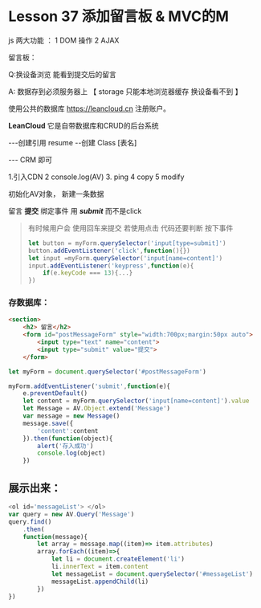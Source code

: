 # Lesson 37 添加留言板 & MVC的M

js 两大功能 ： 1 DOM 操作 2 AJAX



留言板：

Q:换设备浏览 能看到提交后的留言

A: 数据存到必须服务器上 【 storage 只能本地浏览器缓存 换设备看不到 】



使用公共的数据库 https://leancloud.cn 注册账户。

**LeanCloud** 它是自带数据库和CRUD的后台系统

---创建引用 resume  --创建 Class  [表名]

--- CRM 即可

1.引入CDN 2 console.log(AV) 3. ping 4 copy 5 modify

初始化AV对象， 新建一条数据



留言 **提交** 绑定事件 用 ***submit*** 而不是click 

> 有时候用户会 使用回车来提交  若使用点击 代码还要判断 按下事件
>
> ``` javascript
> let button = myForm.querySelector('input[type=submit]')
> button.addEventListener('click',function(){})
> let input =myForm.querySelector('input[name=content]')
> input.addEventListener('keypress',function(e){
>     if(e.keyCode === 13){...}
> })
> ```



### 存数据库：

``` html
<section>
    <h2> 留言</h2>
    <form id="postMessageForm" style="width:700px;margin:50px auto">
        <input type="text" name="content">
        <input type="submit" value="提交">
    </form>
```

``` javascript
let myForm = document.querySelector('#postMessageForm')

myForm.addEventListener('submit',function(e){
    e.preventDefault()
    let content = myForm.querySelector('input[name=content]').value
    let Message = AV.Object.extend('Message')
    var message = new Message()
    message.save({
        'content':content
    }).then(function(object){
        alert('存入成功')
        console.log(object)
    })
```

## 展示出来：

``` javascript
<ol id='messageList'> </ol>
var query = new AV.Query('Message')
query.find()
    .then(
    function(message){
        let array = message.map((item)=> item.attributes)
        array.forEach((item)=>{
            let li = document.createElement('li')
            li.innerText = item.content
            let messageList = document.querySelector('#messageList')
            messageList.appendChild(li)
        })
})
```

